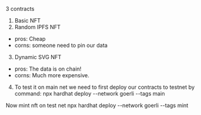 3 contracts

1. Basic NFT
2. Random IPFS NFT
- pros: Cheap
- corns: someone need to pin our data

3. Dynamic SVG NFT
- pros: The data is on chain!
- corns: Much more expensive.


4. To test it on main net we need to first deploy our contracts to testnet by command:
npx hardhat deploy --network goerli --tags main

Now mint nft on test net
npx hardhat deploy --network goerli --tags mint